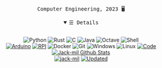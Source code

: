 <p align="center">
    <samp>
    Computer Engineering, 2023 🖥
    </samp>
</p>
<details open align="center">
   <summary><samp>&#9776; Details</samp></summary>
   <p align="center">
     <br>
      <img alt="Python" src="https://img.shields.io/badge/-Python-ffda4d?style=flat&logo=Python">
      <img alt="Rust" src="https://img.shields.io/badge/-Rust-2e2459?style=flat&logo=rust&logoColor=white">
      <img alt="C" src="https://img.shields.io/badge/-C lang-00599D?style=flat&logo=C&logoColor=white">
      <img alt="Java" src="https://img.shields.io/badge/-Java-b07219?style=flat&logo=Java">
      <img alt="Octave" src="https://img.shields.io/badge/-Octave-0790C0?style=flat&logo=octave&logoColor=white">
      <img alt="Shell" src="https://img.shields.io/badge/-Shells-4EAA25?style=flat&logo=gnubash&logoColor=white"><br>
      <a href="https://github.com/jack-mil?tab=repositories&language=java" target="_blank"><img alt="Arduino" src="https://img.shields.io/badge/-Arduino-blue?style=flat&logo=arduino&logoColor=white"></a>
      <a href="https://github.com/jack-mil?tab=repositories&language=java" target="_blank"><img alt="RPI" src="https://img.shields.io/badge/-RPI-A22846?style=flat&logo=raspberrypi&logoColor=white"></a>
      <img alt="Docker" src="https://img.shields.io/badge/-Docker-2496ED?style=flat&logo=docker&logoColor=white">
      <img alt="Git" src="https://img.shields.io/badge/-Git-F05032?style=flat&logo=git&logoColor=white">
      <img alt="Windows" src="https://img.shields.io/badge/-WIN-0078D6?style=flat&logo=windows&logoColor=white">
      <img alt="Linux" src="https://img.shields.io/badge/-LIN-FCC624?style=flat&logo=linux&logoColor=black">
      <a href="https://github.com/jack-mil?tab=repositories" target="_blank"><img alt="Code" src="https://img.shields.io/badge/+-more...%3F-57BCDA?style=flat"></a>
  <br>
  <a href="https://github.com/jack-mil/jack-mil"><img src="https://github-readme-stats.vercel.app/api?username=jack-mil&hide=issues&count_private=true&include_all_commits=true&show_icons=true&theme=react" alt="Jack-mil Github Stats"></a>
  <br>
     <a href="https://github.com/jack-mil" target="_blank"><img alt="jack-mil" src="https://badges.pufler.dev/visits/jack-mil/jack-mil?logo=GitHub&label=Visits&color=success&logoColor=white&style=flat"/></a>
     <a href="https://github.com/jack-mil/jack-mil" target="_blank"><img alt="Updated" src="https://img.shields.io/github/last-commit/jack-mil/jack-mil?label=Profile%20Updated&style=flat"></a>
  </samp>
  </p>
</details>
